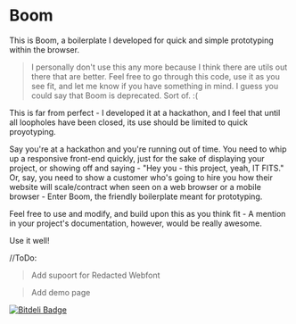 Boom  	
====

This is Boom, a boilerplate I developed for quick and simple prototyping within the browser.

>I personally don't use this any more because I think there are utils out there that are better. Feel free to go through this code, use it as you see fit, and let me know if you have something in mind. I guess you could say that Boom is deprecated. Sort of. :(

This is far from perfect - I developed it at a hackathon, and I feel that until all loopholes have been closed, its use should be limited to quick proyotyping.

Say you're at a hackathon and you're running out of time. You need to whip up a responsive front-end quickly, just for the sake of displaying your project, or showing off and saying - "Hey you - this project, yeah, IT FITS." 
Or, say, you need to show a customer who's going to hire you how their website will scale/contract when seen on a web browser or a mobile browser - Enter Boom, the friendly boilerplate meant for prototyping.

Feel free to use and modify, and build upon this as you think fit - A mention in your project's documentation, however, would be really awesome.

Use it well!

//ToDo:
> Add supoort for Redacted Webfont

> Add demo page


[![Bitdeli Badge](https://d2weczhvl823v0.cloudfront.net/achalv/boom/trend.png)](https://bitdeli.com/free "Bitdeli Badge")

